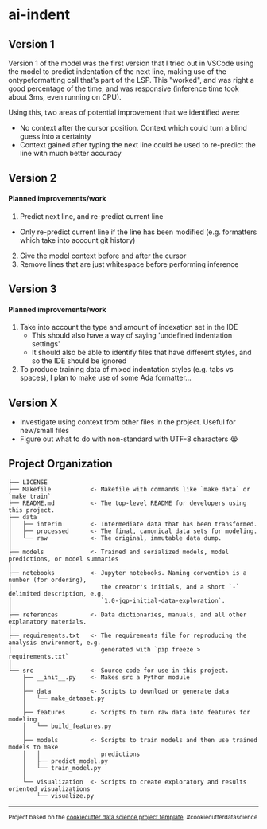 ai-indent
==============================

## Version 1

Version 1 of the model was the first version that I tried out in VSCode using the model to predict indentation of the next line, making use of the ontypeformatting call that's part of the LSP. This "worked", and was right a good percentage of the time, and was responsive (inference time took about 3ms, even running on CPU).

Using this, two areas of potential improvement that we identified were:
- No context after the cursor position. Context which could turn a blind guess into a certainty
- Context gained after typing the next line could be used to re-predict the line with much better accuracy

## Version 2

#### Planned improvements/work
1. Predict next line, and re-predict current line
  - Only re-predict current line if the line has been modified (e.g. formatters which take into account git history)
2. Give the model context before and after the cursor
3. Remove lines that are just whitespace before performing inference

## Version 3

#### Planned improvements/work

1. Take into account the type and amount of indexation set in the IDE 
   - This should also have a way of saying 'undefined indentation settings'
   - It should also be able to identify files that have different styles, and so the IDE should be ignored
2. To produce training data of mixed indentation styles (e.g. tabs vs spaces), I plan to make use of some Ada formatter...


## Version X
- Investigate using context from other files in the project. Useful for new/small files
- Figure out what to do with non-standard with UTF-8 characters 😭


Project Organization
------------

    ├── LICENSE
    ├── Makefile           <- Makefile with commands like `make data` or `make train`
    ├── README.md          <- The top-level README for developers using this project.
    ├── data
    │   ├── interim        <- Intermediate data that has been transformed.
    │   ├── processed      <- The final, canonical data sets for modeling.
    │   └── raw            <- The original, immutable data dump.
    │
    ├── models             <- Trained and serialized models, model predictions, or model summaries
    │
    ├── notebooks          <- Jupyter notebooks. Naming convention is a number (for ordering),
    │                         the creator's initials, and a short `-` delimited description, e.g.
    │                         `1.0-jqp-initial-data-exploration`.
    │
    ├── references         <- Data dictionaries, manuals, and all other explanatory materials.
    │
    ├── requirements.txt   <- The requirements file for reproducing the analysis environment, e.g.
    │                         generated with `pip freeze > requirements.txt`
    │
    └── src                <- Source code for use in this project.
        ├── __init__.py    <- Makes src a Python module
        │
        ├── data           <- Scripts to download or generate data
        │   └── make_dataset.py
        │
        ├── features       <- Scripts to turn raw data into features for modeling
        │   └── build_features.py
        │
        ├── models         <- Scripts to train models and then use trained models to make
        │   │                 predictions
        │   ├── predict_model.py
        │   └── train_model.py
        │
        └── visualization  <- Scripts to create exploratory and results oriented visualizations
            └── visualize.py

--------

<p><small>Project based on the <a target="_blank" href="https://drivendata.github.io/cookiecutter-data-science/">cookiecutter data science project template</a>. #cookiecutterdatascience</small></p>
